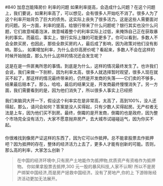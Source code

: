 #840 加息岂能降房价
 利率的问题
如果利率提高，会造成什么问题？在这个问题上，我们要说，如果利率高了，可以想见，会有很多人开始吃不消了。很多人为了这个利率开始背负了巨大的债务。这实际上丧失了很多活力。这是这些人需要面对的问题。另一方面，利率的提高，给银行带来了什么问题呢？银行其实也没什么问题，它们故意喊着泡沫，故意喊着整个的利率实际上过低，来掩饰自己正在获取暴利的事实。而最后，事实上，银行实际上赚的可能更多了。你可以看到，多数人不会全款买房，也因此，那些全款买房的人，最后成了影响，因为政策对他们没有影响。那么， 如果增加利率，为什么会炒高房价呢？看起来，多数人不会在这样的时候开始抛盘，那么为什么这样的情况还会发生呢？

这是在是一件匪夷所思的事情。到底是为什么，这样的情况最终发生了。也许我们会说，我们来做一下剖析，因为利率太高，很多人就选择暂时观望，很多人现在就买不起了，那这样的情况最终带来的，仍然是开发商的失落——它们卖的不够多，结果最后赔本了。那么，哈哈，最后的结果又是，开发商最终慢慢消失了。另一方面，我们需要看到的是，因为他们消失了，所以很多人事实上已经把

我们来脑洞大开一下，假设这个利率实在是非常高，太高了，高到100%，没人还得起，那么，请问会如何？答案是没人买得起，只有少数人买得起房。无产权者无法是上车，因为他们买不到房。最终，倒霉的是开发商，倒霉的也是政府，因为整个市场完全没有活力，大家不愿意抛弃房产，去大城市试碰碰运气，因为你买不起。

### 
你很难找到像房产证这样的东西了，因为它可以作抵押。总不能拿股票去作抵押吧？因为抵押的存在，整体的经济活力上去了，更多人才能有创新的可能。否则，那么高的利率，大家怎么创新？

> 在中国的经济环境中,只有房产土地能作为抵押物,优质资产有资格作为抵押物。你如果拿股票去抵押,300 元一股的暴风科技,人家不认啊! 所以不是房产绑架中国经济,而是房产拯救中国经济。没有了房地产,你的上下游赊账经济活动更加无法展开。
